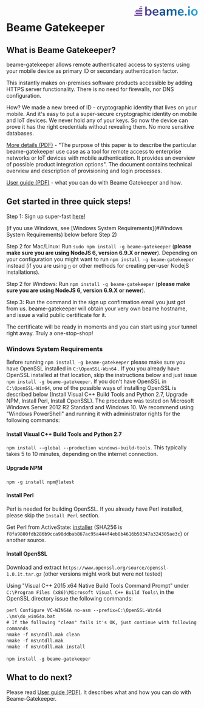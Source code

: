 <img align="right" src="img/beame.png">

# Beame Gatekeeper

## What is Beame Gatekeeper?

beame-gatekeeper allows remote authenticated access to systems using your mobile device as primary ID or secondary authentication factor.

This instantly makes on-premises software products accessible by adding HTTPS server functionality. There is no need for firewalls, nor DNS configuration.

How? We made a new breed of ID - cryptographic identity that lives on your mobile. And it's easy to put a super-secure cryptographic identity on mobile and IoT devices. We never hold any of your keys. So now the device can prove it has the right credentials without revealing them. No more sensitive databases.

[More details (PDF)](doc/beame-gatekeeper.pdf) - "The purpose of this paper is to describe the particular beame-gatekeeper use case as a tool for remote access to enterprise networks or IoT devices with mobile authentication. It provides an overview of possible product integration options". The document contains technical overview and description of provisioning and login processes.

[User guide (PDF)](https://www.beame.io/pdf/Beame+Gatekeeper+Technical+Presentation.pdf) - what you can do with Beame Gatekeeper and how.

## Get started in three quick steps!

Step 1: Sign up super-fast [here!](https://ypxf72akb6onjvrq.ohkv8odznwh5jpwm.v1.p.beameio.net/gatekeeper)

(if you use Windows, see [Windows System Requirements](#Windows System Requirements) below before Step 2)

Step 2 for Mac/Linux: Run `sudo npm install -g beame-gatekeeper` (**please make sure you are using NodeJS 6, version 6.9.X or newer**). Depending on your configuration you might want to run `npm install -g beame-gatekeeper` instead (if you are using [`n`](https://github.com/tj/n) or other methods for creating per-user NodejS installations).

Step 2 for Windows: Run `npm install -g beame-gatekeeper` (**please make sure you are using NodeJS 6, version 6.9.X or newer**).

Step 3: Run the command in the sign up confirmation email you just got from us. beame-gatekeeper will obtain your very own beame hostname, and issue a valid public certificate for it.

The certificate will be ready in moments and you can start using your tunnel right away. Truly a one-stop-shop!

### Windows System Requirements <a name="Windows System Requirements"></a>

Before running `npm install -g beame-gatekeeper` please make sure you have OpenSSL installed in `C:\OpenSSL-Win64` . If you you already have OpenSSL installed at that location, skip the instructions below and just issue `npm install -g beame-gatekeeper`. If you don't have OpenSSL in `C:\OpenSSL-Win64`, one of the possible ways of installing OpenSSL is described below (Install Visual C++ Build Tools and Python 2.7, Upgrade NPM, Install Perl, Install OpenSSL). The procedure was tested on Microsoft Windows Server 2012 R2 Standard and Windows 10. We recommend using "Windows PowerShell" and running it with administrator rights for the following commands:

#### Install Visual C++ Build Tools and Python 2.7

`npm install --global --production windows-build-tools`. This typically takes 5 to 10 minutes, depending on the internet connection.

#### Upgrade NPM

`npm -g install npm@latest`

#### Install Perl

Perl is needed for building OpenSSL. If you already have Perl installed, please skip the `Install Perl` section.

Get Perl from ActiveState: [installer](https://downloads.activestate.com/ActivePerl/releases/5.24.0.2401/ActivePerl-5.24.0.2401-MSWin32-x64-401627.exe) (SHA256 is `f8fa9800fdb286b9cca98ddbab867ac95a444f4eb8b4616b50347a324305ae3c`)
or another source.

#### Install OpenSSL

Download and extract `https://www.openssl.org/source/openssl-1.0.1t.tar.gz` (other versions might work but were not tested)

Using "Visual C++ 2015 x64 Native Build Tools Command Prompt" under `C:\Program Files (x86)\Microsoft Visual C++ Build Tools\` in the OpenSSL directory issue the following commands:

    perl Configure VC-WIN64A no-asm --prefix=C:\OpenSSL-Win64
    .\ms\do_win64a.bat
	# If the following "clean" fails it's OK, just continue with following commands
    nmake -f ms\ntdll.mak clean
    nmake -f ms\ntdll.mak
    nmake -f ms\ntdll.mak install

    npm install -g beame-gatekeeper

## What to do next?

Please read [User guide (PDF)](https://www.beame.io/pdf/Beame+Gatekeeper+Technical+Presentation.pdf). It describes what and how you can do with Beame-Gatekeeper.
